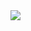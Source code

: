 <img src="https://img.shields.io/badge/-JavaScript-black?style=flat-square&logo=javascript" />
<img src="https://img.shields.io/badge/-kanna6501-purple?style=flat-square&logo=instagram&logoColor=white&link=https://instagram.com/maks.klaus9 />
